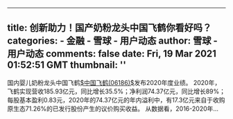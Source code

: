 
---
title: 创新助力！国产奶粉龙头中国飞鹤你看好吗？
categories: 
    - 金融
    - 雪球 - 用户动态
author: 雪球 - 用户动态
comments: false
date: Fri, 19 Mar 2021 01:52:51 GMT
thumbnail: ''
---

<div>   
国内婴儿奶粉龙头中国飞鹤<a href="http://xueqiu.com/S/06186" target="_blank">$中国飞鹤(06186)$</a>发布2020年度业绩。 2020年，飞鹤实现营收185.93亿元，同比增长35.5%；净利润74.37亿元，同比增长89%；每股基本盈利0.83元，2020年的74.37亿元的年内溢利中，有17.3亿元来自于收购原生态71.26%的已发行股份产生的议价购买收益。 从数据看，2016-2020年...  
</div>
            